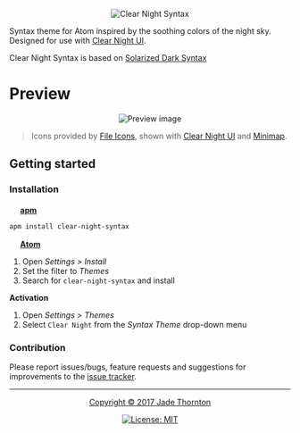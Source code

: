 <p align="center"><img src="https://raw.githubusercontent.com/raindeer44/clear-night-syntax/master/assets/img/clear-night-syntax-title.png" alt="Clear Night Syntax" /></p>

Syntax theme for Atom inspired by the soothing colors of the night sky. Designed for use with [Clear Night UI](https://atom.io/packages/clear-night-syntax).

Clear Night Syntax is based on [Solarized Dark Syntax](https://github.com/atom/solarized-dark-syntax)

# Preview

<p align="center"><img src="https://raw.githubusercontent.com/raindeer44/clear-night-assets/master/assets/img/preview.png" alt="Preview image" /></p>

> Icons provided by [File Icons](https://atom.io/packages/file-icons), shown with [Clear Night UI](https://atom.io/packages/clear-night-ui) and [Minimap](https://atom.io/packages/minimap).

## Getting started
### Installation
**<img src="https://atom.io/favicon.ico" alt="" width=16 height=16 /> [apm](https://github.com/atom/apm)**  
```shell
apm install clear-night-syntax
```

**<img src="https://atom.io/favicon.ico" alt="" width=16 height=16 /> [Atom](https://atom.io)**  
  1. Open *Settings > Install*
  2. Set the filter to *Themes*
  3. Search for `clear-night-syntax` and install

**Activation**
  1. Open *Settings > Themes*
  2. Select `Clear Night` from the *Syntax Theme* drop-down menu

### Contribution
Please report issues/bugs, feature requests and suggestions for improvements to the [issue tracker](https://github.com/raindeer44/clear-night-syntax/issues).


---


<p align="center"><a href="https://github.com/raindeer44/clear-night-syntax/LICENSE">Copyright &copy; 2017 Jade Thornton</a></p>

<p align="center"><a href="https://github.com/raindeer44/clear-night-syntax/LICENSE"><img src="https://img.shields.io/badge/license-MIT-lightgrey.svg?style=flat-square" alt="License: MIT" /></a></p>
